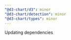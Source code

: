 ```yaml
---
"@d3-chart/d3": minor
"@d3-chart/detection": minor
"@d3-chart/types": minor
---
```


Updating dependencies
